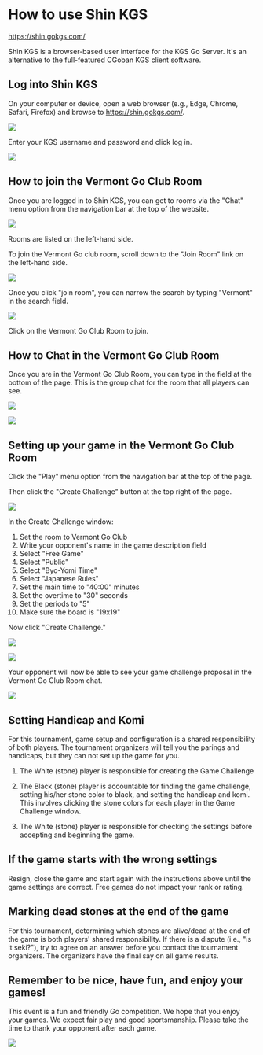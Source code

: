 # How to use Shin KGS

https://shin.gokgs.com/

Shin KGS is a browser-based user interface for the KGS Go Server.  It's an alternative to the full-featured CGoban KGS client software.

## Log into Shin KGS

On your computer or device, open a web browser (e.g., Edge, Chrome, Safari, Firefox) and browse to https://shin.gokgs.com/.

![](/assets/img/shin1.png)

Enter your KGS username and password and click log in.

![](/assets/img/shin2_login.png)

## How to join the Vermont Go Club Room

Once you are logged in to Shin KGS, you can get to rooms via the "Chat" menu option from the navigation bar at the top of the website.

![](/assets/img/shin3_rooms.png)

Rooms are listed on the left-hand side.  

To join the Vermont Go club room, scroll down to the "Join Room" link on the left-hand side.

![](/assets/img/shin4_joinroom.png)

Once you click "join room", you can narrow the search by typing "Vermont" in the search field.

![](/assets/img/shin5_searchroom.png)

Click on the Vermont Go Club Room to join.

## How to Chat in the Vermont Go Club Room

Once you are in the Vermont Go Club Room, you can type in the field at the bottom of the page.  This is the group chat for the room that all players can see.

![](/assets/img/shin6_vermontroom.png)

![](/assets/img/shin7_vermontroomchat.png)

## Setting up your game in the Vermont Go Club Room

Click the "Play" menu option from the navigation bar at the top of the page.

Then click the "Create Challenge" button at the top right of the page.

![](/assets/img/shin8_play.png)

In the Create Challenge window:

1. Set the room to Vermont Go Club
2. Write your opponent's name in the game description field
3. Select "Free Game"
4. Select "Public"
5. Select "Byo-Yomi Time"
6. Select "Japanese Rules"
7. Set the main time to "40:00" minutes
8. Set the overtime to "30" seconds
9. Set the periods to "5"
10. Make sure the board is "19x19"

Now click "Create Challenge."

![](/assets/img/shin91_challenge.png)

![](/assets/img/shin92_challengesettings.png)


Your opponent will now be able to see your game challenge proposal in the Vermont Go Club Room chat.

![](/assets/img/shin94_challengelistedinroom.png)

## Setting Handicap and Komi

For this tournament, game setup and configuration is a shared responsibility of both players.  The tournament organizers will tell you the parings and handicaps, but they can not set up the game for you.

1. The White (stone) player is responsible for creating the Game Challenge

2. The Black (stone) player is accountable for finding the game challenge, setting his/her stone color to black, and setting the handicap and komi. This involves clicking the stone colors for each player in the Game Challenge window.

3. The White (stone) player is responsible for checking the settings before accepting and beginning the game.

## If the game starts with the wrong settings

Resign, close the game and start again with the instructions above until the game settings are correct.  Free games do not impact your rank or rating.

## Marking dead stones at the end of the game

For this tournament, determining which stones are alive/dead at the end of the game is both players' shared responsibility. If there is a dispute (i.e., "is it seki?"), try to agree on an answer before you contact the tournament organizers.  The organizers have the final say on all game results.

## Remember to be nice, have fun, and enjoy your games!

This event is a fun and friendly Go competition. We hope that you enjoy your games. We expect fair play and good sportsmanship. Please take the time to thank your opponent after each game.

![](/assets/img/shin95_play.png)













